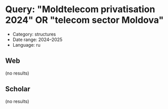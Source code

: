 # Query: "Moldtelecom privatisation 2024" OR "telecom sector Moldova"
- Category: structures
- Date range: 2024–2025
- Language: ru

## Web

(no results)

## Scholar

(no results)

